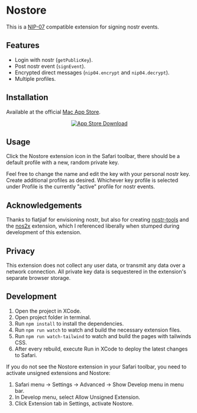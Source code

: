 # Nostore

This is a [NIP-07][nip07] compatible extension for signing nostr events.

## Features

* Login with nostr (`getPublicKey`).
* Post nostr event (`signEvent`).
* Encrypted direct messages (`nip04.encrypt` and `nip04.decrypt`).
* Multiple profiles.

## Installation

Available at the official [Mac App Store](https://apps.apple.com/us/app/nostore/id1666553677).

<p align="center">
  <a href="">
    <img src="https://github.com/ursuscamp/nostore/assets/954902/f009b6c4-5b54-4ee4-bcd9-9b4daf70588f" alt="App Store Download" />
  </a>
</p>

## Usage

Click the Nostore extension icon in the Safari toolbar, there should be a default profile with a new, random private key.

Feel free to change the name and edit the key with your personal nostr key. Create additional profiles as desired. Whichever key profile is selected under Profile is the currently "active" profile for nostr events.

## Acknowledgements

Thanks to fiatjiaf for envisioning nostr, but also for creating [nostr-tools][nostr-tools] and the [nos2x][nos2x] extension, which I referenced liberally when stumped during development of this extension.

## Privacy

This extension does not collect any user data, or transmit any data over a network connection. All private key data is sequestered in the extension's separate browser storage.

## Development

1. Open the project in XCode.
2. Open project folder in terminal.
3. Run `npm install` to install the dependencies.
4. Run `npm run watch` to watch and build the necessary extension files.
5. Run `npm run watch-tailwind` to watch and build the pages with tailwinds CSS.
6. After every rebuild, execute Run in XCode to deploy the latest changes to Safari.

If you do not see the Nostore extension in your Safari toolbar, you need to activate unsigned extensions and Nostore:

1. Safari menu -> Settings -> Advanced -> Show Develop menu in menu bar.
2. In Develop menu, select Allow Unsigned Extension.
3. Click Extension tab in Settings, activate Nostore.

[nip07]: https://github.com/nostr-protocol/nips/blob/master/07.md
[nostr-tools]: https://github.com/nbd-wtf/nostr-tools
[nos2x]: https://github.com/fiatjaf/nos2x
